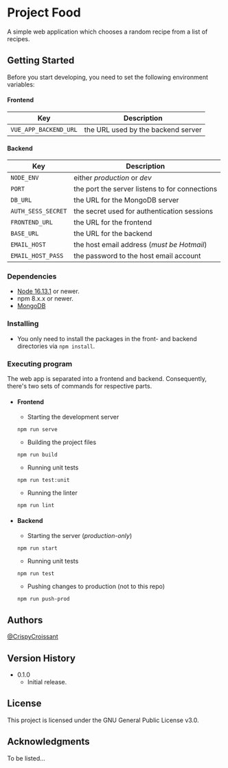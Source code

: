 # Project Food

A simple web application which chooses a random recipe from a list of recipes.

## Getting Started
Before you start developing, you need to set the following environment variables:

#### Frontend
| Key                   | Description                        |
|-----------------------|------------------------------------|
| `VUE_APP_BACKEND_URL` | the URL used by the backend server |

#### Backend
| Key                | Description                                    |
|--------------------|------------------------------------------------|
| `NODE_ENV`         | either *production* or *dev*                   |
| `PORT`             | the port the server listens to for connections |
| `DB_URL`           | the URL for the MongoDB server                 |
| `AUTH_SESS_SECRET` | the secret used for authentication sessions    |
| `FRONTEND_URL`     | the URL for the frontend                       |
| `BASE_URL`         | the URL for the backend                        |
| `EMAIL_HOST`       | the host email address (*must be Hotmail*)     |
| `EMAIL_HOST_PASS`  | the password to the host email account         |

### Dependencies

* [Node 16.13.1](https://nodejs.org) or newer.
* npm 8.x.x or newer.
* [MongoDB](https://www.mongodb.com/)

### Installing

* You only need to install the packages in the front- and backend directories via `npm install`.

### Executing program

The web app is separated into a frontend and backend. Consequently, there's two sets of commands for respective parts.

* #### Frontend
  * Starting the development server
  ```
  npm run serve
  ```
  * Building the project files
  ```
  npm run build
  ```
  * Running unit tests
  ```
  npm run test:unit
  ```
  * Running the linter
  ```
  npm run lint
  ```

* #### Backend
  * Starting the server (*production-only*)
  ```
  npm run start
  ```
  * Running unit tests
  ```
  npm run test
  ```
  * Pushing changes to production (not to this repo)
  ```
  npm run push-prod
  ```

## Authors  
[@CrispyCroissant](https://github.com/CrispyCroissant)

## Version History
* 0.1.0
  * Initial release. 

## License
This project is licensed under the GNU General Public License v3.0.

## Acknowledgments
To be listed...
